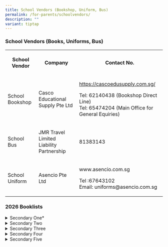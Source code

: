 ```yaml
---
title: School Vendors (Bookshop, Uniform, Bus)
permalink: /for-parents/schoolvendors/
description: ""
variant: tiptap
---
```

<h3>School Vendors (Books, Uniforms, Bus)</h3>
<table style="minWidth: 75px">
<colgroup>
<col>
<col>
<col>
</colgroup>
<tbody>
<tr>
<th rowspan="1" colspan="1">
<p><strong>School Vendor</strong>
</p>
</th>
<th rowspan="1" colspan="1">
<p><strong>Company</strong>
</p>
</th>
<th rowspan="1" colspan="1">
<p><strong>Contact</strong>  <strong>No.</strong>
</p>
</th>
</tr>
<tr>
<td rowspan="1" colspan="1">
<p>School Bookshop</p>
</td>
<td rowspan="1" colspan="1">
<p>Casco Educational Supply Pte Ltd</p>
</td>
<td rowspan="1" colspan="1">
<p><a href="https://cascoedusupply.com.sg/" rel="noopener nofollow" target="_blank">https://cascoedusupply.com.sg/</a>
</p>
<p>Tel: 62140438 (Bookshop Direct Line)
<br>Tel: 65474204 (Main Office for General Equiries)</p>
</td>
</tr>
<tr>
<td rowspan="1" colspan="1">
<p>School Bus</p>
</td>
<td rowspan="1" colspan="1">
<p>JMR Travel Limited Liability Partnership</p>
</td>
<td rowspan="1" colspan="1">
<p>81383143</p>
</td>
</tr>
<tr>
<td rowspan="1" colspan="1">
<p>School Uniform</p>
</td>
<td rowspan="1" colspan="1">
<p>Asencio Pte Ltd</p>
</td>
<td rowspan="1" colspan="1">
<p><a rel="noopener noreferrer nofollow" target="_blank">www.asencio.com.sg</a>
</p>
<p>Tel :67643102
<br>Email: <a rel="noopener noreferrer nofollow" target="_blank">uniforms@asencio.com.sg</a>
</p>
</td>
</tr>
</tbody>
</table>
<h3>2026 Booklists</h3>
<div data-type="detailGroup" class="isomer-accordion isomer-accordion-white">
<details class="isomer-details">
<summary>Secondary One*</summary>
<div data-type="detailsContent" class="isomer-details-content">
<p>* Secondary One 2025 booklist will be uploaded in December.</p>
</div>
</details>
<details class="isomer-details">
<summary>Secondary Two</summary>
<div data-type="detailsContent" class="isomer-details-content">
<p><a href="/files/BOOKSHOP MATTERS/BooksList2026/Final_Booklist_LVSS_2026_Booklist__S2_.pdf" rel="noopener nofollow" target="_blank">Sec2 G3/G2/G1 -2026</a>
</p>
</div>
</details>
<details class="isomer-details">
<summary>Secondary Three</summary>
<div data-type="detailsContent" class="isomer-details-content">
<p><a href="/files/BOOKSHOP MATTERS/2025 booklists/LVSS_Sec_3E_2025_Booklist.pdf" rel="noopener nofollow" target="_blank">Sec 3 Express</a>
</p>
<p><a href="/files/BOOKSHOP MATTERS/2025 booklists/LVSS_Sec_3NA_2025_Booklist.pdf" rel="noopener nofollow" target="_blank">Sec 3 Normal Academic</a>
</p>
<p><a href="/files/BOOKSHOP MATTERS/2025 booklists/LVSS_Sec_3NT_2025_Booklist.pdf" rel="noopener nofollow" target="_blank">Sec 3 Normal Technical</a>
</p>
</div>
</details>
<details class="isomer-details">
<summary>Secondary Four</summary>
<div data-type="detailsContent" class="isomer-details-content">
<p><a href="/files/BOOKSHOP MATTERS/2025 booklists/LVSS_Sec_4E_2025_Booklist.pdf" rel="noopener noreferrer nofollow" target="_blank">Sec 4 Express</a>
</p>
<p><a href="/files/BOOKSHOP MATTERS/2025 booklists/LVSS_Sec_4NA_2025_Booklist.pdf" rel="noopener noreferrer nofollow" target="_blank">Sec 4 Normal Academic</a>
</p>
<p><a href="/files/BOOKSHOP MATTERS/2025 booklists/LVSS_Sec_4NT_2025_Booklist.pdf" rel="noopener noreferrer nofollow" target="_blank">Sec 4 Normal Technical</a>
</p>
</div>
</details>
<details class="isomer-details">
<summary>Secondary Five</summary>
<div data-type="detailsContent" class="isomer-details-content">
<p><a href="/files/BOOKSHOP MATTERS/2025 booklists/LVSS_Sec_5NA_2025_Booklist.pdf" rel="noopener noreferrer nofollow" target="_blank">Sec 5 Normal Academic</a>
</p>
</div>
</details>
</div>
<p></p>